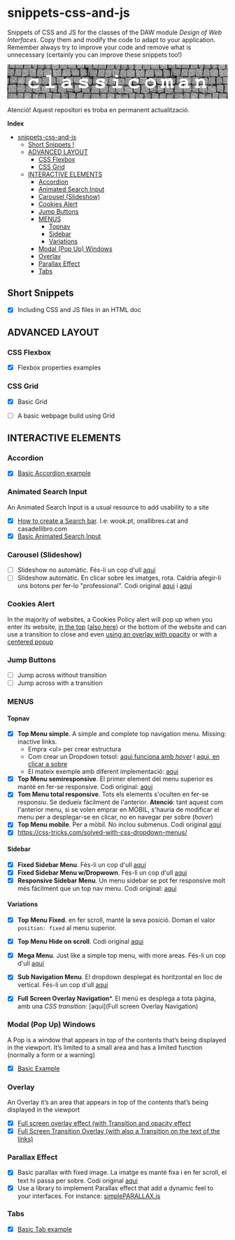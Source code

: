 # snippets-css-and-js

Snippets of CSS and JS for the classes of the DAW module _Design of Web Interfaces_. Copy them and modify the code to adapt to your application.
Remember always try to improve your code and remove what is unnecessary (certainly you can improve these snippets too!)

![logo](./logo-classicoman-optim.png)

Atenció! Aquest repositori es troba en permanent actualització. 

__Index__

- [snippets-css-and-js](#snippets-css-and-js)
  * [Short Snippets !](#short-snippets-)
  * [ADVANCED LAYOUT](#advanced-layout)
    + [CSS Flexbox](#css-flexbox)
    + [CSS Grid](#css-grid)
  * [INTERACTIVE ELEMENTS](#interactive-elements)
    + [Accordion](#accordion)
    + [Animated Search Input](#animated-search-input)
    + [Carousel (Slideshow)](#carousel-slideshow)
    + [Cookies Alert](#cookies-alert)
    + [Jump Buttons](#jump-buttons)
    + [MENUS](#menus)
      - [Topnav](#topnav)
      - [Sidebar](#sidebar)
      - [Variations](#variations)
    + [Modal (Pop Up) Windows](#modal-pop-up-windows)
    + [Overlay](#overlay)
    + [Parallax Effect](#parallax-effect)
    + [Tabs](#tabs)


## Short Snippets

- [x] Including CSS and JS files in an HTML doc

## ADVANCED LAYOUT


### CSS Flexbox

- [X] Flexbox properties examples

### CSS Grid

- [x] Basic Grid
- [ ] A basic webpage build using Grid



## INTERACTIVE ELEMENTS

### Accordion

- [x] [Basic Accordion example](https://www.w3schools.com/howto/howto_js_accordion.asp)

### Animated Search Input

An Animated Search Input  is a usual resource to add usability to a site

- [x] [How to create a Search bar](https://www.w3schools.com/howto/howto_css_searchbar.asp). I.e: wook.pt, onallibres.cat and casadellibro.com
- [x] [Basic Animated Search Input](https://www.w3schools.com/howto/howto_css_animated_search.asp)

### Carousel (Slideshow)

- [ ] Slideshow no automàtic. Fés-li un cop d'ull [aquí](https://www.w3schools.com/howto/howto_js_slideshow.asp)
- [ ] Slideshow automàtic. En clicar sobre les imatges, rota. Caldria afegir-li uns botons per fer-lo "professional". Codi original [aqui](https://www.freecodecamp.org/news/how-to-create-a-slideshow/ ) i [aquí](https://codepen.io/AndresUris/pen/rGXpvE)

### Cookies Alert

In the majority of websites, a Cookies Policy alert will pop up when you enter its website, [in the top](https://www.bbc.com/) ([also here](https://www.gov.uk/)) or the bottom of the website and can use a transition to close and even [using an overlay with opacity](https://www.mirror.co.uk/) or with a [centered popup](https://www.msn.com/es-es/noticias/)

### Jump Buttons

- [ ] Jump across without transition
- [ ] Jump across with a transition

### MENUS

#### Topnav

- [x] **Top Menu simple**. A simple and complete top navigation menu. Missing: inactive links. 
  - Empra &lt;ul&gt; per crear estructura
  - Com crear un Dropdown totsol: [aqui funciona amb _hover_](https://www.w3schools.com/howto/howto_css_dropdown.asp) i [aqui, en clicar a sobre](https://www.w3schools.com/howto/howto_js_dropdown.asp)
  - El mateix exemple amb diferent implementació: [aqui](https://www.w3schools.com/howto/howto_css_dropdown_navbar.asp)
- [x] **Top Menu semiresponsive**. El primer element del menu superior es manté en fer-se responsive. Codi original: [aqui](https://www.w3schools.com/howto/howto_js_responsive_navbar_dropdown.asp)
- [x] **Tom Menu total responsive**. Tots els elements s'oculten en fer-se responsiu. Se dedueix fàcilment de l'anterior. **Atenció**: tant aquest com l'anterior menu, si se volen emprar en MÒBIL, s'hauria de modificar el menu per a desplegar-se en clicar, no en navegar per sobre (_hover_)
- [x] **Top Menu mobile**. Per a mòbil. No inclou submenus. Codi original [aquí](https://www.w3schools.com/howto/howto_js_mobile_navbar.asp)
- [x] https://css-tricks.com/solved-with-css-dropdown-menus/

#### Sidebar

- [x] **Fixed Sidebar Menu**. Fés-li un cop d'ull [aquí](https://www.w3schools.com/howto/howto_css_fixed_sidebar.asp)
- [x] **Fixed Sidebar Menu w/Dropwown**. Fés-li un cop d'ull [aqui](https://www.w3schools.com/howto/howto_js_dropdown_sidenav.asp)
- [x] **Responsive Sidebar Menu**. Un menu sidebar se pot fer responsive molt més fàcilment que un top nav menu. Codi original: [aqui](https://www.w3schools.com/howto/tryit.asp?filename=tryhow_css_sidebar_responsive)

#### Variations

- [x] **Top Menu Fixed**. en fer scroll, manté la seva posició. Doman el valor `position: fixed` al menu superior.
- [x] **Top Menu Hide on scroll**. Codi original [aqui](https://www.w3schools.com/howto/howto_js_navbar_hide_scroll.asp)
- [x] **Mega Menu**. Just like a simple top menu, with more areas. Fés-li un cop d'ull [aquí](https://www.w3schools.com/howto/howto_css_mega_menu.asp)
- [x] **Sub Navigation Menu**. El dropdown desplegat és horitzontal en lloc de vertical. Fés-li un cop d'ull [aquí](https://www.w3schools.com/howto/howto_css_subnav.asp)
- [x] **Full Screen Overlay Navigation***. El menú es desplega a tota pàgina, amb una _CSS transition_: [aqui](Full screen Overlay Navigation)


### Modal (Pop Up) Windows

A Pop is a window that appears in top of the contents that’s being displayed in the viewport. It’s limited to a small area and has a limited function (normally a form or a warning)

- [x] [Basic Example](https://www.w3schools.com/howto/tryit.asp?filename=tryhow_js_popup_form)

### Overlay

An Overlay it’s an area that appears in top of the contents that’s being displayed in the viewport

- [x] [Full screen overlay effect (with Transition and opacity effect](https://www.w3schools.com/howto/howto_css_overlay.asp)
- [x] [Full Screen Transition Overlay (with also a Transition on the text of the links)](https://www.w3schools.com/howto/howto_js_fullscreen_overlay.asp)

### Parallax Effect

- [x] Basic parallax with fixed image. La imatge es manté fixa i en fer scroll, el text hi passa per sobre. Codi original [aqui](https://www.w3schools.com/howto/howto_css_parallax.asp)
- [x] Use a library to implement Parallax effect that add a dynamic feel to your interfaces. For instance: [simplePARALLAX.js](https://simpleparallax.com)

### Tabs

- [x] [Basic Tab example](https://www.w3schools.com/howto/howto_js_tabs.asp)
